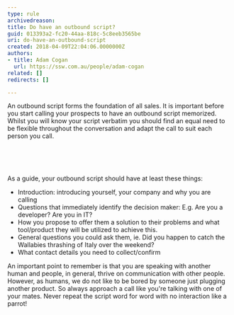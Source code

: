 ```yaml
---
type: rule
archivedreason: 
title: Do have an outbound script?
guid: 013393a2-fc20-44aa-818c-5c8eeb3565be
uri: do-have-an-outbound-script
created: 2018-04-09T22:04:06.0000000Z
authors:
- title: Adam Cogan
  url: https://ssw.com.au/people/adam-cogan
related: []
redirects: []

---
```



<p class="ssw15-rteElement-P">An outbound script forms the foundation of all sales. It is important before you start calling your prospects to have an outbound script memorized. Whilst you will know your script verbatim you should find an equal need to be flexible throughout the conversation and adapt the call to suit each person you call.​​​​<br><br></p>
<br><excerpt class='endintro'></excerpt><br>
<p class="ssw15-rteElement-P">As a&#160;guide,&#160;your outbound script should have at least these things&#58;</p><ul><li>Introduction&#58; introducing yourself, your company and why you are calling</li><li>Questions that immediately identify the decision maker&#58; E.g. Are you a developer? Are you in IT?</li><li>How you propose to offer them a solution to their problems and what tool/product they will be&#160;utilized&#160;to achieve this.</li><li>General questions you could ask them, ie. Did you happen to catch the Wallabies thrashing of Italy over the weekend?</li><li>What contact details you need to collect/confirm</li></ul><p>An important point to remember is that you are speaking with another human and people, in general,&#160;thrive on communication with other people. However, as&#160;humans,&#160;we do not like to be bored by someone just plugging another product. So always approach a call like you're talking with one of your mates. Never repeat the script word for word with no interaction like a parrot!<br></p>


